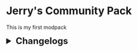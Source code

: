 # Jerry's Community Pack
This is my first modpack

<details>
    <summary style="font-weight: bold;font-size: 24px;">Changelogs</summary>
    <details>
        <summary style="font-weight: bold;font-size: 18px;">0.0.0</summary>
            <p style="margin: 0;font-weight: bold;font-size: 16px;">Added:</p>
            <ul>
                <li>Crash Assistant</li>
                <li>Better Compatibility Checker</li>
            </ul>
            <p style="margin: 0;font-weight: bold;font-size: 16px;">Removed:</p>
            <ul>
                <li>--------</li>
            </ul>
            <h3 style="margin: 0;font-weight: bold;font-size: 16px;">Updated:</h3>
            <ul>
                <li>--------</li>
            </ul>
            <h3 style="margin: 0;font-weight: bold;font-size: 16px;">Notes:</h3>
            <ul>
                <li>Initial Repo Setup</li>
                <li>InstanceSync.jar Setup</li>
            </ul>
    </details>
</details>
